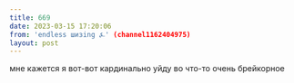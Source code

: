 ```yaml
---
title: 669
date: 2023-03-15 17:20:06
from: 'endless шизing ⍼' (channel1162404975)
layout: post
---
```


мне кажется я вот-вот кардинально уйду во что-то очень брейкорное
